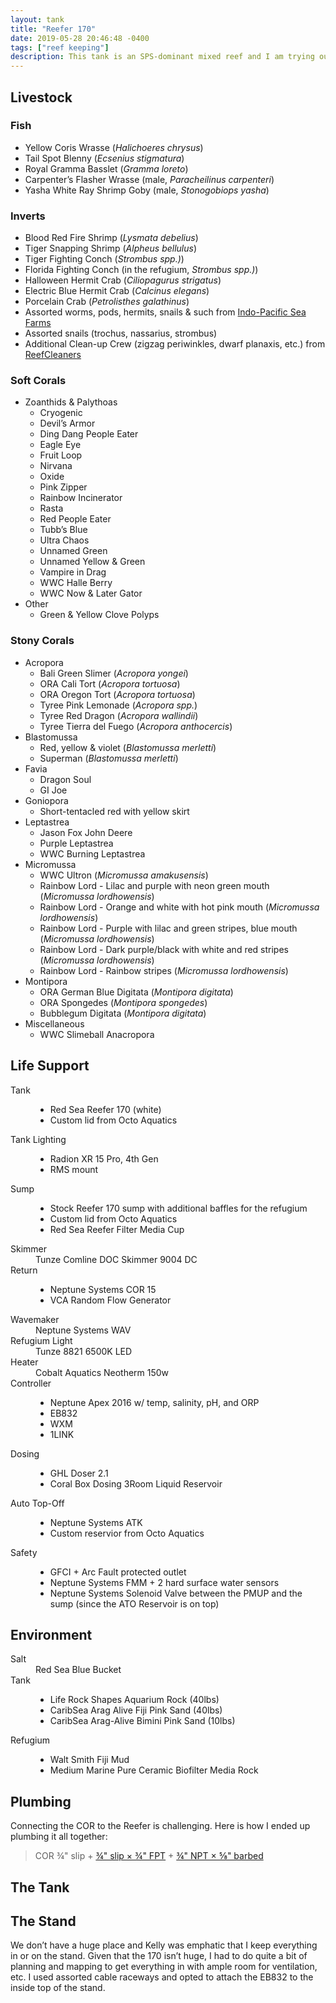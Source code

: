```yaml
---
layout: tank
title: "Reefer 170"
date: 2019-05-28 20:46:48 -0400
tags: ["reef keeping"]
description: This tank is an SPS-dominant mixed reef and I am trying out the Triton on this build.
---
```


## Livestock

### Fish

* Yellow Coris Wrasse (<i class="binomial">Halichoeres chrysus</i>)
* Tail Spot Blenny (<i class="binomial">Ecsenius stigmatura</i>)
* Royal Gramma Basslet (<i class="binomial">Gramma loreto</i>)
* Carpenter’s Flasher Wrasse (male, <i class="binomial">Paracheilinus carpenteri</i>)
* Yasha White Ray Shrimp Goby (male, <i class="binomial">Stonogobiops yasha</i>)

### Inverts

* Blood Red Fire Shrimp (<i class="binomial">Lysmata debelius</i>)
* Tiger Snapping Shrimp (<i class="binomial">Alpheus bellulus</i>)
* Tiger Fighting Conch (<i class="binomial">Strombus spp.)</i>)
* Florida Fighting Conch (in the refugium, <i class="binomial">Strombus spp.)</i>)
* Halloween Hermit Crab (<i class="binomial">Ciliopagurus strigatus</i>)
* Electric Blue Hermit Crab (<i class="binomial">Calcinus elegans</i>)
* Porcelain Crab (<i class="binomial">Petrolisthes galathinus</i>)
* Assorted worms, pods, hermits, snails & such from [Indo-Pacific Sea Farms](https://ipsf.com/)
* Assorted snails (trochus, nassarius, strombus)
* Additional Clean-up Crew (zigzag periwinkles, dwarf planaxis, etc.) from [ReefCleaners](https://www.reefcleaners.org/)

### Soft Corals

* Zoanthids & Palythoas
  * Cryogenic
  * Devil’s Armor
  * Ding Dang People Eater
  * Eagle Eye
  * Fruit Loop
  * Nirvana
  * Oxide
  * Pink Zipper
  * Rainbow Incinerator
  * Rasta
  * Red People Eater
  * Tubb’s Blue
  * Ultra Chaos
  * Unnamed Green
  * Unnamed Yellow & Green
  * Vampire in Drag
  * WWC Halle Berry
  * WWC Now & Later Gator
* Other
  * Green & Yellow Clove Polyps

### Stony Corals

* Acropora
  * Bali Green Slimer (<i class="binomial">Acropora yongei</i>)
  * ORA Cali Tort (<i class="binomial">Acropora tortuosa</i>)
  * ORA Oregon Tort (<i class="binomial">Acropora tortuosa</i>)
  * Tyree Pink Lemonade (<i class="species">Acropora spp.</i>)
  * Tyree Red Dragon (<i class="binomial">Acropora wallindii</i>)
  * Tyree Tierra del Fuego (<i class="binomial">Acropora anthocercis</i>)
* Blastomussa
  * Red, yellow & violet (<i class="binomial">Blastomussa merletti</i>)
  * Superman (<i class="binomial">Blastomussa merletti</i>)
* Favia
  * Dragon Soul
  * GI Joe
* Goniopora
  * Short-tentacled red with yellow skirt
* Leptastrea
  * Jason Fox John Deere 
  * Purple Leptastrea
  * WWC Burning Leptastrea
* Micromussa
  * WWC Ultron (<i class="binomial">Micromussa amakusensis</i>)
  * Rainbow Lord - Lilac and purple with neon green mouth (<i class="binomial">Micromussa lordhowensis</i>)
  * Rainbow Lord - Orange and white with hot pink mouth (<i class="binomial">Micromussa lordhowensis</i>)
  * Rainbow Lord - Purple with lilac and green stripes, blue mouth (<i class="binomial">Micromussa lordhowensis</i>)
  * Rainbow Lord - Dark purple/black with white and red stripes (<i class="binomial">Micromussa lordhowensis</i>)
  * Rainbow Lord - Rainbow stripes (<i>Micromussa lordhowensis</i>)
* Montipora
  * ORA German Blue Digitata (<i class="binomial">Montipora digitata</i>)
  * ORA Spongedes (<i class="binomial">Montipora spongedes</i>)
  * Bubblegum Digitata (<i class="binomial">Montipora digitata</i>)
* Miscellaneous
  * WWC Slimeball Anacropora

## Life Support

<dl>
  <dt>Tank</dt>
  <dd><ul>
  <li>Red Sea Reefer 170 (white)</li>
  <li>Custom lid from Octo Aquatics</li>
  </ul></dd>
  <dt>Tank Lighting</dt>
  <dd><ul>
  <li>Radion XR 15 Pro, 4th Gen</li>
  <li>RMS mount</li>
  </ul></dd>
  <dt>Sump</dt>
  <dd><ul>
  <li>Stock Reefer 170 sump with additional baffles for the refugium</li>
  <li>Custom lid from Octo Aquatics</li>
  <li>Red Sea Reefer Filter Media Cup</li>
  </ul></dd>
  <dt>Skimmer</dt>
  <dd>Tunze Comline DOC Skimmer 9004 DC</dd>
  <dt>Return</dt>
  <dd><ul>
  <li>Neptune Systems COR 15</li>
  <li>VCA Random Flow Generator</li>
  </ul></dd>
  <dt>Wavemaker</dt>
  <dd>Neptune Systems WAV</dd>
  <dt>Refugium Light</dt>
  <dd>Tunze 8821 6500K LED</dd>
  <dt>Heater</dt>
  <dd>Cobalt Aquatics Neotherm 150w</dd>
  <dt>Controller</dt>
  <dd><ul>
  <li>Neptune Apex 2016 w/ temp, salinity, pH, and ORP</li>
  <li>EB832</li>
  <li>WXM</li>
  <li>1LINK</li>
  </ul></dd>
  <dt>Dosing</dt>
  <dd><ul>
  <li>GHL Doser 2.1</li>
  <li>Coral Box Dosing 3Room Liquid Reservoir</li>
  </ul></dd>
  <dt>Auto Top-Off</dt>
  <dd><ul>
  <li>Neptune Systems ATK</li>
  <li>Custom reservior from Octo Aquatics</li>
  </ul></dd>
  <dt>Safety</dt>
  <dd><ul>
  <li>GFCI + Arc Fault protected outlet</li>
  <li>Neptune Systems FMM + 2 hard surface water sensors</li>
  <li>Neptune Systems Solenoid Valve between the PMUP and the sump (since the ATO Reservoir is on top)</li>
  </ul></dd>  
</dl>

## Environment

<dl>
  <dt>Salt</dt>
  <dd>Red Sea Blue Bucket</dd>
  <dt>Tank</dt>
  <dd><ul>
  <li>Life Rock Shapes Aquarium Rock (40lbs)</li>
  <li>CaribSea Arag Alive Fiji Pink Sand (40lbs)</li>
  <li>CaribSea Arag-Alive Bimini Pink Sand (10lbs)</li>
  </ul></dd>
  <dt>Refugium</dt>
  <dd><ul>
  <li>Walt Smith Fiji Mud</li>
  <li>Medium Marine Pure Ceramic Biofilter Media Rock</li>
  </ul></dd>
</dl>

## Plumbing

Connecting the COR to the Reefer is challenging. Here is how I ended up plumbing it all together:

> COR ¾" slip + [¾" slip × ¾" FPT](https://www.homedepot.com/p/Everbilt-3-4-in-CPVC-CTS-Slip-x-FPT-Female-Adapter-C4703HD34/100116710) + [¾" NPT × ⅝" barbed](https://www.bulkreefsupply.com/3-4-npt-x-5-8-barbed-straight-reducing-fitting-indelco.html)

## The Tank



## The Stand

We don’t have a huge place and Kelly was emphatic that I keep everything in or on the stand. Given that the 170 isn’t huge, I had to do quite a bit of planning and mapping to get everything in with ample room for ventilation, etc. I used assorted cable raceways and opted to attach the EB832 to the inside top of the stand.
